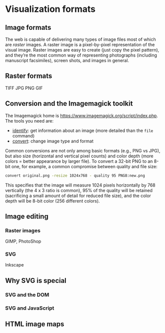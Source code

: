 # Visualization formats

## Image formats

The web is capable of delivering many types of image files most of which are *raster* images. A raster image is a pixel-by-pixel representation of the visual image. Raster images are easy to create (just copy the pixel pattern), and they’re the most common way of representing photographs (including manuscript facsimiles), screen shots, and images in general.

## Raster formats

TIFF
JPG
PNG
GIF

## Conversion and the Imagemagick toolkit

The Imagemagick home is <https://www.imagemagick.org/script/index.php>. The tools you need are:

* [identify](https://www.imagemagick.org/script/identify.php): get information about an image (more detailed than the `file` command)
* [convert](https://www.imagemagick.org/script/convert.php): change image type and format

Common conversions are not only among basic formats (e.g., PNG vs JPG), but also size (horizontal and vertical pixel counts) and color depth (more colors = better appearance by larger file). To convert a 32-bit PNG to an 8-bit one, for example, a common compromise between quality and file size:

```bash
convert original.png -resize 1024x768 - quality 95 PNG8:new.png
```

This specifies that the image will measure 1024 pixels horizontally by 768 vertically (the 4 x 3 ratio is common), 95% of the quality will be retained (sacrificing a small amount of detail for reduced file size), and the color depth will be 8-bit color (256 different colors). 

## Image editing

### Raster images

GIMP, PhotoShop

### SVG

Inkscape

## Why SVG is special

### SVG and the DOM

### SVG and JavaScript

## HTML image maps